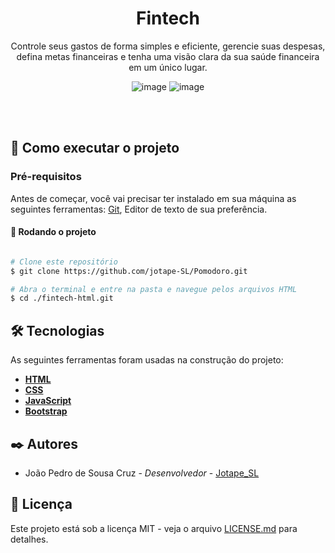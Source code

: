 <div align='center'> 

# Fintech

Controle seus gastos de forma simples e eficiente, gerencie suas despesas, defina metas financeiras e tenha uma visão clara da sua saúde financeira em um único lugar. 

![image](https://github.com/jotape-SL/fintech-html/assets/102804110/51bab490-cafd-4865-b514-67660167d428)
![image](https://github.com/jotape-SL/fintech-html/assets/102804110/67fec7aa-b451-4537-bdb3-6a4055adf3eb)
</div>

</br>
</br>

## 🚀 Como executar o projeto

### Pré-requisitos

Antes de começar, você vai precisar ter instalado em sua máquina as seguintes ferramentas:
[Git](https://git-scm.com), Editor de texto de sua preferência.

#### 🎲 Rodando o projeto

```bash

# Clone este repositório
$ git clone https://github.com/jotape-SL/Pomodoro.git

# Abra o terminal e entre na pasta e navegue pelos arquivos HTML
$ cd ./fintech-html.git

```
## 🛠 Tecnologias

As seguintes ferramentas foram usadas na construção do projeto:


- **[HTML](https://developer.mozilla.org/pt-BR/docs/Web/HTML)**
- **[CSS](https://developer.mozilla.org/pt-BR/docs/Web/CSS)**
- **[JavaScript](https://developer.mozilla.org/en-US/docs/Web/JavaScript)**
- **[Bootstrap](https://getbootstrap.com/docs/5.3/getting-started/introduction/)**

## ✒️ Autores

* João Pedro de Sousa Cruz - *Desenvolvedor* - [Jotape_SL](https://github.com/jotape-SL)


## 📄 Licença

Este projeto está sob a licença MIT - veja o arquivo [LICENSE.md](https://github.com/jotape-SL/fintech-html/blob/main/LICENSE) para detalhes.

